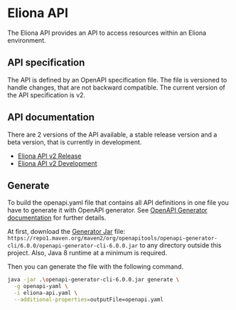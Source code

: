 # Eliona API #

The Eliona API provides an API to access resources within an Eliona environment.

## API specification ##

The API is defined by an OpenAPI specification file. The file is versioned to handle changes, that are not backward compatible. The current version of the API specification is v2.

## API documentation ##

There are 2 versions of the API available, a stable release version and a beta version, that is currently in development.

- [Eliona API v2 Release](https://eliona-smart-building-assistant.github.io/open-api-docs/?https://raw.githubusercontent.com/eliona-smart-building-assistant/eliona-api/master/openapi.yaml)
- [Eliona API v2 Development](https://eliona-smart-building-assistant.github.io/open-api-docs/?https://raw.githubusercontent.com/eliona-smart-building-assistant/eliona-api/develop/openapi.yaml)

## Generate ##

To build the openapi.yaml file that contains all API definitions in one file you have to generate it with OpenAPI generator. See [OpenAPI Generator documentation](https://openapi-generator.tech/docs/generators/openapi-yaml) for further details.

At first, download the [Generator Jar](https://openapi-generator.tech/docs/installation#jar) file: `https://repo1.maven.org/maven2/org/openapitools/openapi-generator-cli/6.0.0/openapi-generator-cli-6.0.0.jar` to any directory outside this project. Also, Java 8 runtime at a minimum is required.

Then you can generate the file with the following command.

```bash
java -jar .\openapi-generator-cli-6.0.0.jar generate \
  -g openapi-yaml \
  -i eliona-api.yaml \
  --additional-properties=outputFile=openapi.yaml
```